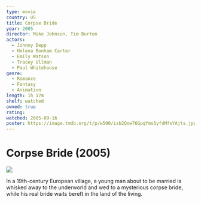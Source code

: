 ```yaml
---
type: movie
country: US
title: Corpse Bride
year: 2005
director: Mike Johnson, Tim Burton
actors:
  - Johnny Depp
  - Helena Bonham Carter
  - Emily Watson
  - Tracey Ullman
  - Paul Whitehouse
genre:
  - Romance
  - Fantasy
  - Animation
length: 1h 17m
shelf: watched
owned: true
rating:
watched: 2005-09-16
poster: https://image.tmdb.org/t/p/w500/isb2Qow76GpqYmsSyfdMfsYAjts.jpg
---
```


# Corpse Bride (2005)

![](https://image.tmdb.org/t/p/w500/isb2Qow76GpqYmsSyfdMfsYAjts.jpg)

In a 19th-century European village, a young man about to be married is whisked away to the underworld and wed to a mysterious corpse bride, while his real bride waits bereft in the land of the living.